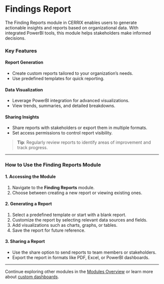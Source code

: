 # Findings Report

The Finding Reports module in CERRIX enables users to generate actionable insights and reports based on organizational data. With integrated PowerBI tools, this module helps stakeholders make informed decisions.

### Key Features

#### Report Generation

* Create custom reports tailored to your organization’s needs.
* Use predefined templates for quick reporting.

#### Data Visualization

* Leverage PowerBI integration for advanced visualizations.
* View trends, summaries, and detailed breakdowns.

#### Sharing Insights

* Share reports with stakeholders or export them in multiple formats.
* Set access permissions to control report visibility.

> **Tip**: Regularly review reports to identify areas of improvement and track progress.

***

### How to Use the Finding Reports Module

#### 1. Accessing the Module

1. Navigate to the **Finding Reports** module.
2. Choose between creating a new report or viewing existing ones.

#### 2. Generating a Report

1. Select a predefined template or start with a blank report.
2. Customize the report by selecting relevant data sources and fields.
3. Add visualizations such as charts, graphs, or tables.
4. Save the report for future reference.

#### 3. Sharing a Report

* Use the share option to send reports to team members or stakeholders.
* Export the report in formats like PDF, Excel, or PowerBI dashboards.

***

Continue exploring other modules in the [Modules Overview](../../modules-overview/) or learn more about [custom dashboards](../../using-the-dashboard.md).
